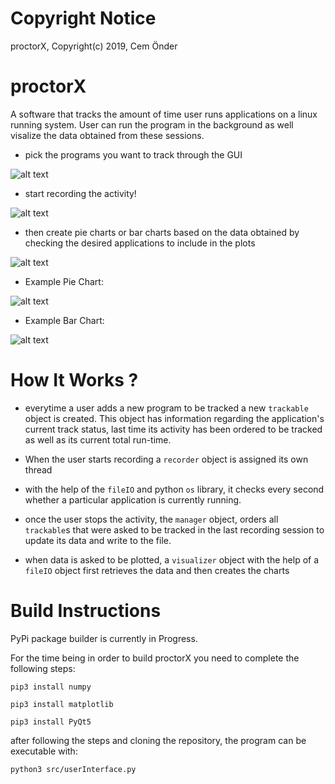 # Copyright Notice

proctorX, Copyright(c) 2019, Cem Önder


# proctorX

A software that tracks the amount of time user runs applications on a linux running system. User can run the program in the background as well visalize the data obtained from these sessions.

 * pick the programs you want to track through the GUI

![alt text](https://i.ibb.co/4Vk80r6/prx.png)

* start recording the activity!

![alt text](https://i.ibb.co/V3ZYqw3/prx4.png)

* then create pie charts or bar charts based on the data obtained by checking the desired applications to include in the plots

![alt text](https://i.ibb.co/8M09nv4/prx2.png)   

* Example Pie Chart: 

![alt text](https://i.ibb.co/Hg4WdVD/Screen-Shot-2019-08-12-at-6-49-35-PM.png)

* Example Bar Chart: 

![alt text](https://i.ibb.co/MR2Q20h/Screen-Shot-2019-08-12-at-6-49-49-PM.png)


# How It Works ?

* everytime a user adds a new program to be tracked a new `trackable` object is created. This object has information regarding the application's current track status, last time its activity has been ordered to be tracked as well as its current total run-time.

* When the user starts recording a `recorder` object  is assigned its own thread

* with the help of the `fileIO` and python `os` library, it checks every second whether a particular application is currently running.

* once the user stops the activity, the `manager` object, orders all `trackable`s that were asked to be tracked in the last recording session to update its data and write to the file. 

* when data is asked to be plotted, a `visualizer` object with the help of a `fileIO` object first retrieves the data and then creates the charts

# Build Instructions

PyPi package builder is currently in Progress. 

For the time being in order to build proctorX you need to complete the following steps:

`pip3 install numpy`

`pip3 install matplotlib`

`pip3 install PyQt5`

after following the steps and cloning the repository, the program can be executable with:

`python3 src/userInterface.py`